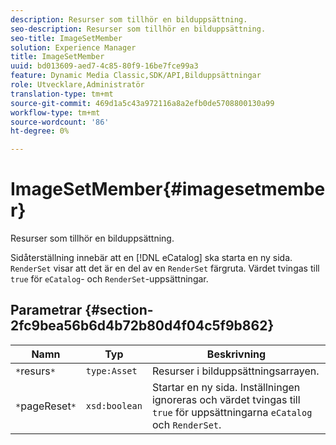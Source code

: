 ```yaml
---
description: Resurser som tillhör en bilduppsättning.
seo-description: Resurser som tillhör en bilduppsättning.
seo-title: ImageSetMember
solution: Experience Manager
title: ImageSetMember
uuid: bd013609-aed7-4c85-80f9-16be7fce99a3
feature: Dynamic Media Classic,SDK/API,Bilduppsättningar
role: Utvecklare,Administratör
translation-type: tm+mt
source-git-commit: 469d1a5c43a972116a8a2efb0de5708800130a99
workflow-type: tm+mt
source-wordcount: '86'
ht-degree: 0%

---
```



# ImageSetMember{#imagesetmember}

Resurser som tillhör en bilduppsättning.

Sidåterställning innebär att en [!DNL eCatalog] ska starta en ny sida. `RenderSet` visar att det är en del av en  `RenderSet` färgruta. Värdet tvingas till `true` för `eCatalog`- och `RenderSet`-uppsättningar.

## Parametrar {#section-2fc9bea56b6d4b72b80d4f04c5f9b862}

| Namn | Typ | Beskrivning |
|---|---|---|
| `*`resurs`*` | `type:Asset` | Resurser i bilduppsättningsarrayen. |
| `*`pageReset`*` | `xsd:boolean` | Startar en ny sida. Inställningen ignoreras och värdet tvingas till `true` för uppsättningarna `eCatalog` och `RenderSet`. |

